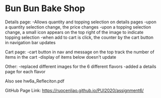 # Bun Bun Bake Shop

Details page:
-Allows quantity and topping selection on details pages
-upon a quantity selection change, the price changes
-upon a topping selection change, a small icon appears on the top right of the image to indicate topping selection
-when add to cart is click, the counter by the cart button in navigation bar updates

Cart page:
-cart button in nav and message on the top track the number of items in the cart
-display of items below doesn't update

Other:
-replaced different images for the 6 different flavors
-added a details page for each flavor

Also see hw6a_Refleciton.pdf

GitHub Page Link: https://ruocenliao.github.io/PUI2020/assignment6/ 

